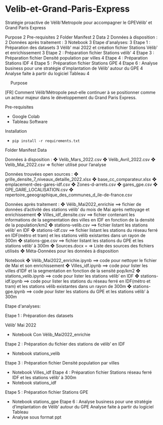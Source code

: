 # Velib-et-Grand-Paris-Express
Stratégie proactive de Vélib'Metropole pour accompagner le GPEVélib’ et Grand Paris Express

Purpose	2
Pre-requisites	2
Folder Manifest	2
Data	2
Données à disposition :	2
Données après traitement :	3
Notebook	3
Etape d'analyses:	3
Etape 1 : Préparation des datasets	3
           Vélib' mai 2022 et création fichier Stations Vélib' et enrichissement	3
Etape 2 : Préparation fichier Stations vélib'     	4
Etape 3 : Préparation fichier Densité population par villes	4
Etape 4 : Préparation Stations IDF	4
Etape 5 : Préparation fichier Stations GPE	4
Etape 6 : Analyse business pour une stratégie d’implantation de Vélib’ autour du GPE 	4
Analyse faite à partir du logiciel Tableau	4



 
Purpose

[FR] Comment Vélib’Métropole peut-elle continuer à se positionner comme un acteur majeur dans le développement du Grand Paris Express.

Pre-requisites

- Google Colab
- Tableau Software

Installation

- `pip install -r requirements.txt`



Folder Manifest
Data

Données à disposition : 
❖	Velib_Mars_2022.csv
❖	Velib_Avril_2022.csv
❖	Velib_Mai_2022.csv => fichier utilisé pour l’analyse

Données trouvées open sources : 
❖	grille_densite_7_niveaux_detaille_2022.xlsx
❖	base_cc_comparateur.xlsx
❖	emplacement-des-gares-idf.csv
❖	Zones-d-arrets.csv
❖	gares_gpe.csv
❖	GPE_GARE_LOCALISATION.csv
❖	repertoire_geeographique_des_communes_d_ile-de-france.csv

Données après traitement :
❖	Vélib_Mai2022_enrichie ==> fichier de données d’activité des stations vélib’ du mois de Mai après nettoyage et enrichissement
❖	Villes_idf_densite.csv  ==> fichier contenant les informations de la segmentation des villes en IDF en fonction de la densité de la population/km2
❖	stations-velib.csv  ==> fichier listant les stations vélib’ en IDF
❖	stations-idf.csv ==> fichier listant les stations du réseau ferré en IDF(métro et tram) et les stations vélib existantes dans un rayon de 300m
❖	stations-gpe.csv ==> fichier listant les stations du GPE et les stations vélib’ à 300m
❖	Sources.docx = => Liste des sources des fichiers utilisés
❖	Méta-Données pour les données à disposition


Notebook
❖	Vélib_Mai2022_enrichie.ipynb  ==> code pour nettoyer le fichier de Mai et son enrichissement
❖	Villes_idf.ipynb  ==> code pour lister les villes d’IDF et la segmentation en fonction de la sensité pop/km2
❖	stations_velib.ipynb ==> code pour lister les stations vélib’ en IDF
❖	stations-idf.ipynb  ==> code pour lister les stations du réseau ferré en IDF(métro et tram) et les stations vélib existantes dans un rayon de 300m
❖	stations-gpe.ipynb ==> code pour lister les stations du GPE et les stations vélib’ à 300m



Etape d'analyses:

Etape 1 : Préparation des datasets

Vélib’ Mai 2022
-	Notebook Con Vélib_Mai2022_enrichie

Etape 2 : Préparation du fichier des stations de vélib’ en IDF
-	Notebook stations_velib

Etape 3 :  Préparation fichier Densité population par villes
-	Notebook Villes_idf
Etape 4 : Préparation fichier Stations réseau ferré IDF et les stations vélib’ à 300m
-	Notebook stations_idf 

Etape 5 : Préparation fichier Stations GPE
-	Notebook stations_gpe
Etape 6 : Analyse business pour une stratégie d’implantation de Vélib’ autour du GPE 
Analyse faite à partir du logiciel Tableau
-	Analyse sous format ppt






